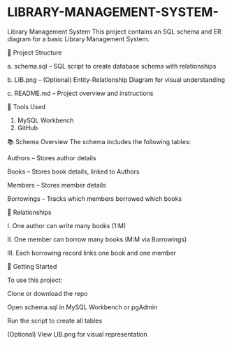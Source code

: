 # LIBRARY-MANAGEMENT-SYSTEM-

Library Management System
This project contains an SQL schema and ER diagram for a basic Library Management System.

📁 Project Structure

a. schema.sql – SQL script to create database schema with relationships

b. LIB.png – (Optional) Entity-Relationship Diagram for visual understanding

c. README.md – Project overview and instructions

🧰 Tools Used

1. MySQL Workbench
2. GitHub

📚 Schema Overview
The schema includes the following tables:

Authors – Stores author details

Books – Stores book details, linked to Authors

Members – Stores member details

Borrowings – Tracks which members borrowed which books

🔗 Relationships

I. One author can write many books (1:M)

II. One member can borrow many books (M:M via Borrowings)

III. Each borrowing record links one book and one member

🚀 Getting Started

To use this project:

Clone or download the repo

Open schema.sql in MySQL Workbench or pgAdmin

Run the script to create all tables

(Optional) View LIB.png for visual representation
